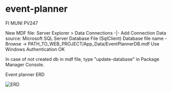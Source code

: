 # event-planner
FI MUNI PV247

New MDF file:
  Server Explorer > Data Connections -|- Add Connection
    Data source: Microsoft SQL Server Database File (SqlClient)
    Database file name - Browse -> PATH_TO_WEB_PROJECT/App_Data/EventPlannerDB.mdf
    Use Windows Authentication
    OK
    
In case of not created db in mdf file, type "update-database" in Package Manager Console.

Event planner ERD

![ERD](https://github.com/tomaskristof/event-planner/blob/master/Docs/ERD/erd.png)
